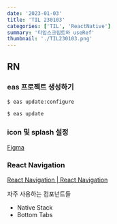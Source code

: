 ```yaml
---
date: '2023-01-03'
title: 'TIL 230103'
categories: ['TIL', 'ReactNative']
summary: '타입스크립트와 useRef'
thumbnail: './TIL230103.png'
---
```


## RN

### eas 프로젝트 생성하기

`$ eas update:configure`

`$ eas update`

### icon 및 splash 설정

[Figma](https://www.figma.com/community/file/1155362909441341285)

### React Navigation

[React Navigation | React Navigation](https://reactnavigation.org/)

자주 사용하는 컴포넌트들

- Native Stack
- Bottom Tabs
